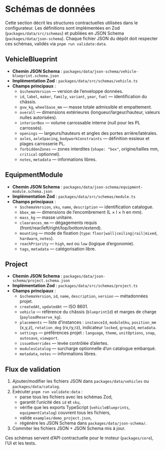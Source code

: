 # Schémas de données

Cette section décrit les structures contractuelles utilisées dans le configurateur. Les définitions
sont implémentées en Zod (`packages/data/src/schemas`) et publiées en JSON Schema (`packages/data/json-schema`).
Chaque fichier JSON du dépôt doit respecter ces schémas, validés via `pnpm run validate:data`.

## VehicleBlueprint

- **Chemin JSON Schema** : `packages/data/json-schema/vehicle-blueprint.schema.json`
- **Implémentation Zod** : `packages/data/src/schemas/vehicle.ts`
- **Champs principaux** :
  - `$schemaVersion` — version de l’enveloppe données.
  - `id`, `label`, `maker`, `family`, `variant`, `year`, `fuel` — identification du châssis.
  - `gvw_kg`, `wheelbase_mm` — masse totale admissible et empattement.
  - `overall` — dimensions extérieures (longueur/largeur/hauteur, valeurs nulles autorisées).
  - `interiorBox` — volume carrossable interne (null pour les PL carrossés).
  - `openings` — largeurs/hauteurs et angles des portes arrière/latérales.
  - `axles`, `axleSpacing`, `bodyworkConstraints` — définition essieux et plages carrosserie PL.
  - `forbiddenZones` — zones interdites (`shape: "box"`, origine/tailles mm, `critical` optionnel).
  - `notes`, `metadata` — informations libres.

## EquipmentModule

- **Chemin JSON Schema** : `packages/data/json-schema/equipment-module.schema.json`
- **Implémentation Zod** : `packages/data/src/schemas/module.ts`
- **Champs principaux** :
  - `$schemaVersion`, `sku`, `name`, `description` — identification catalogue.
  - `bbox_mm` — dimensions de l’encombrement (L × l × h en mm).
  - `mass_kg` — masse unitaire.
  - `clearances_mm` — dégagements requis (front/rear/left/right/top/bottom/extend).
  - `mounting` — mode de fixation (`type`: `floor|wall|ceiling|rail|mixed`, `hardware`, `notes`).
  - `reachPriority` — `high`, `med` ou `low` (logique d’ergonomie).
  - `tags`, `metadata` — catégorisation libre.

## Project

- **Chemin JSON Schema** : `packages/data/json-schema/project.schema.json`
- **Implémentation Zod** : `packages/data/src/schemas/project.ts`
- **Champs principaux** :
  - `$schemaVersion`, `id`, `name`, `description`, `version` — métadonnées projet.
  - `createdAt`, `updatedAt` — ISO 8601.
  - `vehicle` — référence du châssis (`blueprintId`) et marges de charge (`payloadReserve_kg`).
  - `placements` — liste d’instances : `instanceId`, `moduleSku`, `position_mm` (x,y,z),
    `rotation_deg` (rx,ry,rz), indicateur `locked`, `groupId`, `metadata`.
  - `settings` — préférences projet : `language`, `theme`, `unitOptions`, `snap`, `autosave`, `viewport`.
  - `issueOverrides` — levée contrôlée d’alertes.
  - `modulesCatalog` — surcharge optionnelle d’un catalogue embarqué.
  - `metadata`, `notes` — informations libres.

## Flux de validation

1. Ajouter/modifier les fichiers JSON dans `packages/data/vehicles` ou `packages/data/catalog`.
2. Exécuter `pnpm run validate:data` :
   - parse tous les fichiers avec les schémas Zod,
   - garantit l’unicité des `id` et `sku`,
   - vérifie que les exports TypeScript (`vehicleBlueprints`, `equipmentCatalog`) couvrent tous les fichiers,
   - valide `examples/demo_project.json`,
   - régénère les JSON Schema dans `packages/data/json-schema/`.
3. Commiter les fichiers JSON + JSON Schema mis à jour.

Ces schémas servent d’API contractuelle pour le moteur (`packages/core`), l’UI et les tests.
